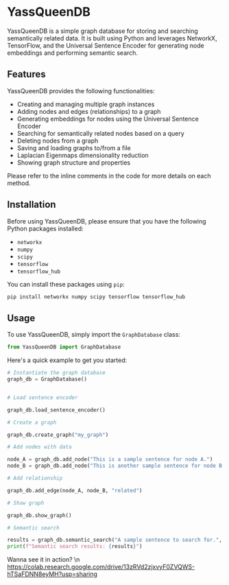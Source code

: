 # YassQueenDB

YassQueenDB is a simple graph database for storing and searching semantically related data. It is built using Python and leverages NetworkX, TensorFlow, and the Universal Sentence Encoder for generating node embeddings and performing semantic search.

## Features

YassQueenDB provides the following functionalities:

* Creating and managing multiple graph instances
* Adding nodes and edges (relationships) to a graph
* Generating embeddings for nodes using the Universal Sentence Encoder
* Searching for semantically related nodes based on a query
* Deleting nodes from a graph
* Saving and loading graphs to/from a file
* Laplacian Eigenmaps dimensionality reduction
* Showing graph structure and properties

Please refer to the inline comments in the code for more details on each method.

## Installation

Before using YassQueenDB, please ensure that you have the following Python packages installed:

* `networkx`
* `numpy`
* `scipy`
* `tensorflow`
* `tensorflow_hub`

You can install these packages using `pip`:

```bash
pip install networkx numpy scipy tensorflow tensorflow_hub
```

## Usage

To use YassQueenDB, simply import the `GraphDatabase` class:

```python
from YassQueenDB import GraphDatabase
```

Here's a quick example to get you started:

```python
# Instantiate the graph database
graph_db = GraphDatabase()


# Load sentence encoder

graph_db.load_sentence_encoder()

# Create a graph

graph_db.create_graph("my_graph")

# Add nodes with data

node_A = graph_db.add_node("This is a sample sentence for node A.")
node_B = graph_db.add_node("This is another sample sentence for node B.")

# Add relationship

graph_db.add_edge(node_A, node_B, "related")

# Show graph

graph_db.show_graph()

# Semantic search

results = graph_db.semantic_search("A sample sentence to search for.", top_k=1)
print(f"Semantic search results: {results}")
```

Wanna see it in action? \n
https://colab.research.google.com/drive/13zRVd2zjxvyF0ZVQWS-hTSaFDNN8eyMH?usp=sharing
